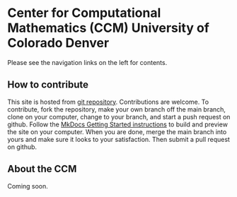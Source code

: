 # Center for Computational Mathematics (CCM) University of Colorado Denver

Please see the navigation links on the left for contents.

## How to contribute
This site is hosted from [git repository](https://github.com/ccmucdenver/ccm-docs). Contributions are welcome. To contribute, fork the repository, make your own branch off the main branch, clone on your computer, change to your branch, and start a push request on github. Follow the [MkDocs Getting Started instructions](https://www.mkdocs.org/getting-started) to build and preview the site on your computer. When you are done, merge the  main branch into yours and make sure it looks to your satisfaction. Then submit a pull request on github. 

## About the CCM

Coming soon.

